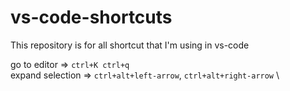 # vs-code-shortcuts
This repository is for all shortcut that I'm using in vs-code

go to editor => `ctrl+K ctrl+q` \
expand selection =>  `ctrl+alt+left-arrow`, `ctrl+alt+right-arrow` \
